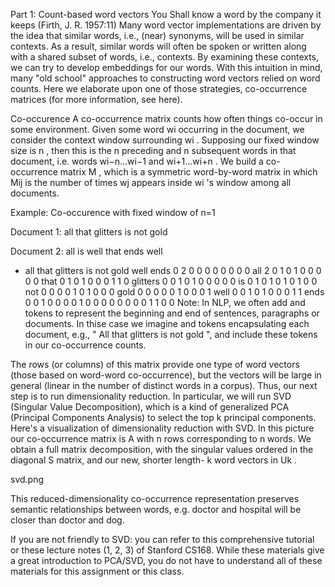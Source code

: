 Part 1: Count-based word vectors
You Shall know a word by the company it keeps (Firth, J. R. 1957:11)
Many word vector implementations are driven by the idea that similar words, i.e., (near) synonyms, will be used in similar contexts. As a result, similar words will often be spoken or written along with a shared subset of words, i.e., contexts. By examining these contexts, we can try to develop embeddings for our words. With this intuition in mind, many "old school" approaches to constructing word vectors relied on word counts. Here we elaborate upon one of those strategies, co-occurrence matrices (for more information, see here).

Co-occurence
A co-occurrence matrix counts how often things co-occur in some environment. Given some word  wi  occurring in the document, we consider the context window surrounding  wi  . Supposing our fixed window size is  n  , then this is the  n  preceding and  n  subsequent words in that document, i.e. words  wi−n…wi−1  and  wi+1…wi+n  . We build a co-occurrence matrix  M  , which is a symmetric word-by-word matrix in which  Mij  is the number of times  wj  appears inside  wi  's window among all documents.

Example: Co-occurence with fixed window of  n=1 

Document 1: all that glitters is not gold

Document 2: all is well that ends well

*	<START>	all	that	glitters	is	not	gold	well	ends	<END>
<START>	0	2	0	0	0	0	0	0	0	0
all	2	0	1	0	1	0	0	0	0	0
that	0	1	0	1	0	0	0	1	1	0
glitters	0	0	1	0	1	0	0	0	0	0
is	0	1	0	1	0	1	0	1	0	0
not	0	0	0	0	1	0	1	0	0	0
gold	0	0	0	0	0	1	0	0	0	1
well	0	0	1	0	1	0	0	0	1	1
ends	0	0	1	0	0	0	0	1	0	0
<END>	0	0	0	0	0	0	1	1	0	0
Note: In NLP, we often add <START> and <END> tokens to represent the beginning and end of sentences, paragraphs or documents. In thise case we imagine <START> and <END> tokens encapsulating each document, e.g., "<START> All that glitters is not gold <END>", and include these tokens in our co-occurrence counts.

The rows (or columns) of this matrix provide one type of word vectors (those based on word-word co-occurrence), but the vectors will be large in general (linear in the number of distinct words in a corpus). Thus, our next step is to run dimensionality reduction. In particular, we will run SVD (Singular Value Decomposition), which is a kind of generalized PCA (Principal Components Analysis) to select the top  k  principal components. Here's a visualization of dimensionality reduction with SVD. In this picture our co-occurrence matrix is  A  with  n  rows corresponding to  n  words. We obtain a full matrix decomposition, with the singular values ordered in the diagonal  S  matrix, and our new, shorter length-  k  word vectors in  Uk .

svd.png

This reduced-dimensionality co-occurrence representation preserves semantic relationships between words, e.g. doctor and hospital will be closer than doctor and dog.

If you are not friendly to SVD: you can refer to this comprehensive tutorial or these lecture notes (1, 2, 3) of Stanford CS168. While these materials give a great introduction to PCA/SVD, you do not have to understand all of these materials for this assignment or this class.
